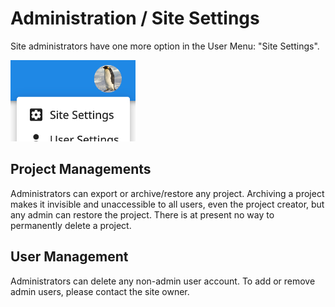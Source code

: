 # Administration / Site Settings

Site administrators have one more option in the User Menu: "Site Settings".

![User Menu - Admin](images/userMenuAdmin.png)

## Project Managements

Administrators can export or archive/restore any project. Archiving a project makes it invisible and unaccessible to all
users, even the project creator, but any admin can restore the project. There is at present no way to permanently delete
a project.

## User Management

Administrators can delete any non-admin user account. To add or remove admin users, please contact the site owner.
